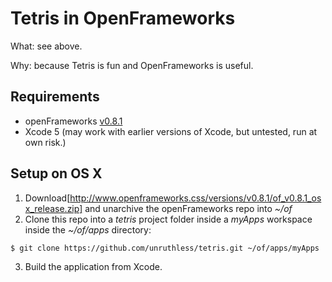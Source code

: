 # Tetris in OpenFrameworks

What: see above.

Why: because Tetris is fun and OpenFrameworks is useful.

## Requirements

- openFrameworks [v0.8.1](http://openframeworks.cc/download/)
- Xcode 5 (may work with earlier versions of Xcode, but untested, run at own risk.)

## Setup on OS X

1. Download[http://www.openframeworks.css/versions/v0.8.1/of_v0.8.1_osx_release.zip] and unarchive the openFrameworks repo into *~/of*
2. Clone this repo into a *tetris* project folder inside a *myApps* workspace inside the *~/of/apps* directory:
```
$ git clone https://github.com/unruthless/tetris.git ~/of/apps/myApps
```
3. Build the application from Xcode.
